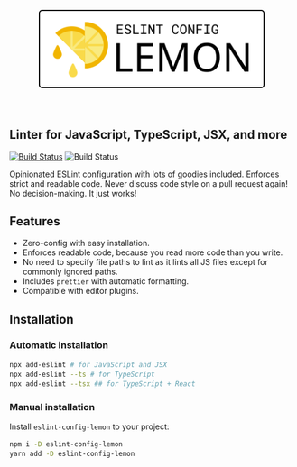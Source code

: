 <h1 align="center">
	<br>
	<img width="400" src="logo.svg" alt="XO">
	<br>
	<br>
</h1>

## Linter for JavaScript, TypeScript, JSX, and more

[![Build Status](https://travis-ci.com/danielhuang/eslint-config-lemon.svg?branch=master)](https://travis-ci.com/danielhuang/eslint-config-lemon) ![Build Status](https://img.shields.io/badge/code%20style-lemon-yellow)

Opinionated ESLint configuration with lots of goodies included. Enforces strict and readable code. Never discuss code style on a pull request again! No decision-making. It just works!

## Features

- Zero-config with easy installation.
- Enforces readable code, because you read more code than you write.
- No need to specify file paths to lint as it lints all JS files except for commonly ignored paths.
- Includes `prettier` with automatic formatting.
- Compatible with editor plugins.

## Installation

### Automatic installation

```sh
npx add-eslint # for JavaScript and JSX
npx add-eslint --ts # for TypeScript
npx add-eslint --tsx ## for TypeScript + React
```

### Manual installation

Install `eslint-config-lemon` to your project:

```sh
npm i -D eslint-config-lemon
yarn add -D eslint-config-lemon
```


